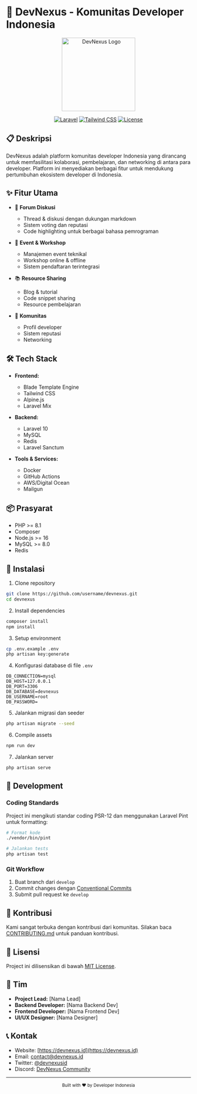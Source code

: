 # 🚀 DevNexus - Komunitas Developer Indonesia

<div align="center">
  <img src="public/images/logo.png" alt="DevNexus Logo" width="200">
  
  [![Laravel](https://img.shields.io/badge/Laravel-v10.0-FF2D20?style=for-the-badge&logo=laravel)](https://laravel.com)
  [![Tailwind CSS](https://img.shields.io/badge/Tailwind-v3.0-38B2AC?style=for-the-badge&logo=tailwind-css)](https://tailwindcss.com)
  [![License](https://img.shields.io/badge/license-MIT-blue?style=for-the-badge)](LICENSE)
</div>

## 📋 Deskripsi

DevNexus adalah platform komunitas developer Indonesia yang dirancang untuk memfasilitasi kolaborasi, pembelajaran, dan networking di antara para developer. Platform ini menyediakan berbagai fitur untuk mendukung pertumbuhan ekosistem developer di Indonesia.

## ✨ Fitur Utama

- 🤝 **Forum Diskusi**
  - Thread & diskusi dengan dukungan markdown
  - Sistem voting dan reputasi
  - Code highlighting untuk berbagai bahasa pemrograman

- 🎯 **Event & Workshop**
  - Manajemen event teknikal
  - Workshop online & offline
  - Sistem pendaftaran terintegrasi

- 📚 **Resource Sharing**
  - Blog & tutorial
  - Code snippet sharing
  - Resource pembelajaran

- 👥 **Komunitas**
  - Profil developer
  - Sistem reputasi
  - Networking

## 🛠️ Tech Stack

- **Frontend:**
  - Blade Template Engine
  - Tailwind CSS
  - Alpine.js
  - Laravel Mix

- **Backend:**
  - Laravel 10
  - MySQL
  - Redis
  - Laravel Sanctum

- **Tools & Services:**
  - Docker
  - GitHub Actions
  - AWS/Digital Ocean
  - Mailgun

## 📦 Prasyarat

- PHP >= 8.1
- Composer
- Node.js >= 16
- MySQL >= 8.0
- Redis

## 🚀 Instalasi

1. Clone repository
```bash
git clone https://github.com/username/devnexus.git
cd devnexus
```

2. Install dependencies
```bash
composer install
npm install
```

3. Setup environment
```bash
cp .env.example .env
php artisan key:generate
```

4. Konfigurasi database di file `.env`
```env
DB_CONNECTION=mysql
DB_HOST=127.0.0.1
DB_PORT=3306
DB_DATABASE=devnexus
DB_USERNAME=root
DB_PASSWORD=
```

5. Jalankan migrasi dan seeder
```bash
php artisan migrate --seed
```

6. Compile assets
```bash
npm run dev
```

7. Jalankan server
```bash
php artisan serve
```

## 🔧 Development

### Coding Standards

Project ini mengikuti standar coding PSR-12 dan menggunakan Laravel Pint untuk formatting:

```bash
# Format kode
./vendor/bin/pint

# Jalankan tests
php artisan test
```

### Git Workflow

1. Buat branch dari `develop`
2. Commit changes dengan [Conventional Commits](https://www.conventionalcommits.org/)
3. Submit pull request ke `develop`

## 📝 Kontribusi

Kami sangat terbuka dengan kontribusi dari komunitas. Silakan baca [CONTRIBUTING.md](CONTRIBUTING.md) untuk panduan kontribusi.

## 📄 Lisensi

Project ini dilisensikan di bawah [MIT License](LICENSE).

## 👥 Tim

- **Project Lead:** [Nama Lead]
- **Backend Developer:** [Nama Backend Dev]
- **Frontend Developer:** [Nama Frontend Dev]
- **UI/UX Designer:** [Nama Designer]

## 📞 Kontak

- Website: [https://devnexus.id](https://devnexus.id)
- Email: [contact@devnexus.id](mailto:contact@devnexus.id)
- Twitter: [@devnexusid](https://twitter.com/devnexusid)
- Discord: [DevNexus Community](https://discord.gg/devnexus)

---

<div align="center">
  <sub>Built with ❤️ by Developer Indonesia</sub>
</div>
